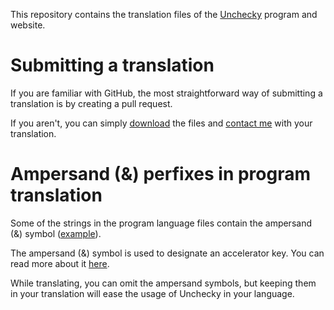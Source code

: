 This repository contains the translation files of the [Unchecky](http://unchecky.com/) program and website.

Submitting a translation
========================

If you are familiar with GitHub, the most straightforward way of submitting a translation is by creating a pull request.

If you aren't, you can simply [download](https://github.com/unchecky/unchecky-translate/archive/master.zip) the files and [contact me](http://unchecky.com/contact) with your translation.

Ampersand (&) perfixes in program translation
=============================================

Some of the strings in the program language files contain the ampersand (&) symbol ([example](https://github.com/unchecky/unchecky-translate/blob/7dd7c73a710ca0543cfb1351b595e6bdfd3b2c21/program/English%20%28United%20States%29/app.txt#L7)).

The ampersand (&) symbol is used to designate an accelerator key. You can read more about it [here](http://support.microsoft.com/kb/261320).

While translating, you can omit the ampersand symbols, but keeping them in your translation will ease the usage of Unchecky in your language.
